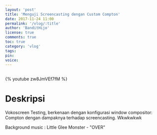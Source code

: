 ```yaml
---
layout: 'post'
title: 'Menguji Screencasting dengan Custom Compton'
date: 2017-11-24 11:00
permalink: '/vlog/:title'
author: 'BanditHijo'
license: true
comments: true
toc: true
category: 'vlog'
tags:
pin:
voice:
---
```


<div style="margin-top:30px;"></div>

{% youtube zw8JmVEf7fM %}

# Deskripsi

Vokoscreen Testing, berkenaan dengan konfigurasi window compositor: Compton dengan dampaknya terhadap screencasting. Wkwkwkwk

Background music :
Little Glee Monster - "OVER"
